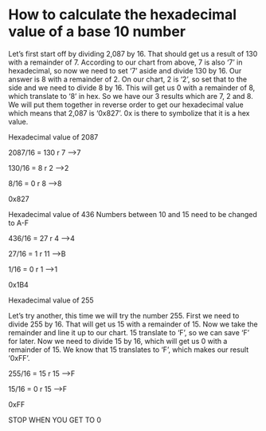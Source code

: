 # How to calculate the hexadecimal value of a base 10 number

Let’s first start off by dividing 2,087 by 16. That should get us a result of 130 with a remainder of 7. According to our chart from above, 7 is also ‘7’ in hexadecimal, so now we need to set ‘7’ aside and divide 130 by 16. Our answer is 8 with a remainder of 2. On our chart, 2 is ‘2’, so set that to the side and we need to divide 8 by 16. This will get us 0 with a remainder of 8, which translate to ‘8’ in hex. So we have our 3 results which are 7, 2 and 8. We will put them together in reverse order to get our hexadecimal value which means that 2,087 is ‘0x827’. 0x is there to symbolize that it is a hex value.

Hexadecimal value of 2087

2087/16 = 130 r 7
-->7

130/16 = 8 r 2
-->2

8/16 = 0 r 8
-->8

0x827


Hexadecimal value of 436
Numbers between 10 and 15 need to be changed to A-F

436/16 = 27 r 4
-->4

27/16 = 1 r 11
-->B

1/16 = 0 r 1
-->1

0x1B4


Hexadecimal value of 255

Let’s try another, this time we will try the number 255. First we need to divide 255 by 16. That will get us 15 with a remainder of 15. Now we take the remainder and line it up to our chart. 15 translate to ‘F’, so we can save ‘F’ for later. Now we need to divide 15 by 16, which will get us 0 with a remainder of 15. We know that 15 translates to ‘F’, which makes our result ‘0xFF’.

255/16 = 15 r 15
-->F

15/16 = 0 r 15
-->F

0xFF

STOP WHEN YOU GET TO 0

